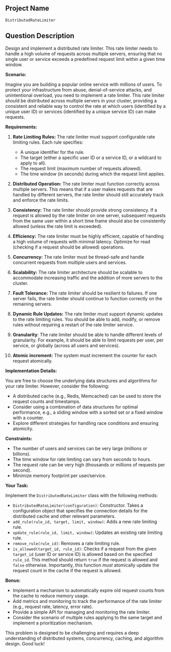 ## Project Name

`DistributedRateLimiter`

## Question Description

Design and implement a distributed rate limiter. This rate limiter needs to handle a high volume of requests across multiple servers, ensuring that no single user or service exceeds a predefined request limit within a given time window.

**Scenario:**

Imagine you are building a popular online service with millions of users. To protect your infrastructure from abuse, denial-of-service attacks, and unintentional overload, you need to implement a rate limiter. This rate limiter should be distributed across multiple servers in your cluster, providing a consistent and reliable way to control the rate at which users (identified by a unique user ID) or services (identified by a unique service ID) can make requests.

**Requirements:**

1.  **Rate Limiting Rules:** The rate limiter must support configurable rate limiting rules. Each rule specifies:
    *   A unique identifier for the rule.
    *   The target (either a specific user ID or a service ID, or a wildcard to apply to all).
    *   The request limit (maximum number of requests allowed).
    *   The time window (in seconds) during which the request limit applies.

2.  **Distributed Operation:** The rate limiter must function correctly across multiple servers. This means that if a user makes requests that are handled by different servers, the rate limiter should still accurately track and enforce the rate limits.

3.  **Consistency:** The rate limiter should provide strong consistency. If a request is allowed by the rate limiter on one server, subsequent requests from the same user within a short time frame should also be consistently allowed (unless the rate limit is exceeded).

4.  **Efficiency:** The rate limiter must be highly efficient, capable of handling a high volume of requests with minimal latency. Optimize for read (checking if a request should be allowed) operations.

5.  **Concurrency:** The rate limiter must be thread-safe and handle concurrent requests from multiple users and services.

6.  **Scalability:** The rate limiter architecture should be scalable to accommodate increasing traffic and the addition of more servers to the cluster.

7.  **Fault Tolerance:** The rate limiter should be resilient to failures. If one server fails, the rate limiter should continue to function correctly on the remaining servers.

8.  **Dynamic Rule Updates:** The rate limiter must support dynamic updates to the rate limiting rules. You should be able to add, modify, or remove rules without requiring a restart of the rate limiter service.

9. **Granularity**: The rate limiter should be able to handle different levels of granularity. For example, it should be able to limit requests per user, per service, or globally (across all users and services).

10. **Atomic increment:** The system must increment the counter for each request atomically.

**Implementation Details:**

You are free to choose the underlying data structures and algorithms for your rate limiter. However, consider the following:

*   A distributed cache (e.g., Redis, Memcached) can be used to store the request counts and timestamps.
*   Consider using a combination of data structures for optimal performance, e.g., a sliding window with a sorted set or a fixed window with a counter.
*   Explore different strategies for handling race conditions and ensuring atomicity.

**Constraints:**

*   The number of users and services can be very large (millions or billions).
*   The time window for rate limiting can vary from seconds to hours.
*   The request rate can be very high (thousands or millions of requests per second).
*   Minimize memory footprint per user/service.

**Your Task:**

Implement the `DistributedRateLimiter` class with the following methods:

*   `DistributedRateLimiter(configuration)`: Constructor. Takes a configuration object that specifies the connection details for the distributed cache and other relevant parameters.
*   `add_rule(rule_id, target, limit, window)`: Adds a new rate limiting rule.
*   `update_rule(rule_id, limit, window)`: Updates an existing rate limiting rule.
*   `remove_rule(rule_id)`: Removes a rate limiting rule.
*   `is_allowed(target_id, rule_id)`: Checks if a request from the given `target_id` (user ID or service ID) is allowed based on the specified `rule_id`.  This method should return `true` if the request is allowed and `false` otherwise. Importantly, this function *must* atomically update the request count in the cache if the request is allowed.

**Bonus:**

*   Implement a mechanism to automatically expire old request counts from the cache to reduce memory usage.
*   Add metrics and monitoring to track the performance of the rate limiter (e.g., request rate, latency, error rate).
*   Provide a simple API for managing and monitoring the rate limiter.
*   Consider the scenario of multiple rules applying to the same target and implement a prioritization mechanism.

This problem is designed to be challenging and requires a deep understanding of distributed systems, concurrency, caching, and algorithm design. Good luck!
